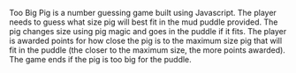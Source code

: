 Too Big Pig is a number guessing game built using Javascript. The player needs to guess what size pig will best fit in the mud puddle provided. The pig changes size using pig magic and goes in the puddle if it fits. The player is awarded points for how close the pig is to the maximum size pig that will fit in the puddle (the closer to the maximum size, the more points awarded). The game ends if the pig is too big for the puddle.  


